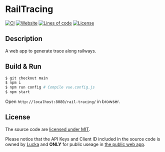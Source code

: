 # RailTracing
[![CI](https://github.com/lucka-me/rail-tracing/actions/workflows/ci.yml/badge.svg)](https://github.com/lucka-me/rail-tracing/actions/workflows/ci.yml "CI Workflow")
[![Website](https://img.shields.io/website?url=https%3A%2F%2Frail-tracing.lucka.moe)](https://rail-tracing.lucka.moe/ "Website")
[![Lines of code](https://img.shields.io/tokei/lines/github/lucka-me/rail-tracing)](https://github.com/lucka-me/rail-tracing "Repository")
[![License](https://img.shields.io/github/license/lucka-me/rail-tracing)](./LICENSE "License")

## Description

A web app to generate trace along railways.

## Build & Run
```sh
$ git checkout main
$ npm i
$ npm run config # Compile vue.config.js
$ npm start
```

Open `http://localhost:8080/rail-tracing/` in browser.

## License
The source code are [licensed under MIT](./LICENSE).

Please notice that the API Keys and Client ID included in the source code is owned by [Lucka](https://github.com/lucka-me) and **ONLY** for public useage in [the public web app](https://lucka.moe/rail-tracing).